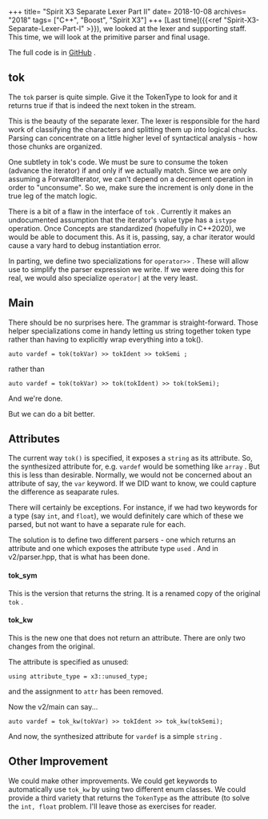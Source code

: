 +++
title= "Spirit X3 Separate Lexer Part II"
date= 2018-10-08
archives= "2018"
tags= ["C++", "Boost", "Spirit X3"]
+++
[Last time]({{<ref "Spirit-X3-Separate-Lexer-Part-I" >}}), we looked at the lexer and supporting staff. This time, we will look at the primitive parser and final usage.

The full code is in [GitHub](https://github.com/mhhollomon/lexer) .

## tok

The `tok` parser is quite simple. Give it the TokenType to look for and it returns true if that is indeed the next token in the stream.

This is the beauty of the separate lexer. The lexer is responsible for the hard work of classifying the characters and splitting them up into logical chucks. Parsing can concentrate on a little higher level of syntactical analysis - how those chunks are organized.

One subtlety in tok's code. We must be sure to consume the token (advance the iterator) if and only if we actually match. Since we are only assuming a ForwardIterator, we can't depend on a decrement operation in order to "unconsume". So we, make sure the increment is only done in the true leg of the match logic.

There is a bit of a flaw in the interface of `tok` . Currently it makes an undocumented assumption that the iterator's value type has a `istype` operation. Once Concepts are standardized (hopefully in C++2020), we would be able to document this. As it is, passing, say, a char iterator would cause a vary hard to debug instantiation error.

In parting, we define two specializations for `operator>>` . These will allow use to simplify the parser expression we write. If we were doing this for real, we would also specialize `operator|` at the very least.

## Main

There should be no surprises here. The grammar is straight-forward. Those helper specializations come in handy letting us string together token type rather than having to explicitly wrap everything into a tok().

```
auto vardef = tok(tokVar) >> tokIdent >> tokSemi ;
```

rather than

```
auto vardef = tok(tokVar) >> tok(tokIdent) >> tok(tokSemi);
```

And we're done.

But we can do a bit better.

## Attributes

The current way `tok()` is specified, it exposes a `string` as its attribute. So, the synthesized attribute for, e.g. `vardef` would be something like `array` . But this is less than desirable. Normally, we would not be concerned about an attribute of say, the `var` keyword. If we DID want to know, we could capture the difference as seaparate rules.

There will certainly be exceptions. For instance, if we had two keywords for a type (say `int`, and `float`), we would definitely care which of these we parsed, but not want to have a separate rule for each.

The solution is to define two different parsers - one which returns an attribute and one which exposes the attribute type `used` . And in v2/parser.hpp, that is what has been done.

#### tok_sym

This is the version that returns the string. It is a renamed copy of the original `tok` .

#### tok_kw

This is the new one that does not return an attribute. There are only two changes from the original.

The attribute is specified as unused:

```
using attribute_type = x3::unused_type;
```

and the assignment to `attr` has been removed.

Now the v2/main can say...

```
auto vardef = tok_kw(tokVar) >> tokIdent >> tok_kw(tokSemi);
```

And now, the synthesized attribute for `vardef` is a simple `string` .

## Other Improvement

We could make other improvements.
We could get keywords to automatically use `tok_kw` by using two different enum classes.
We could provide a third variety that returns the `TokenType` as the attribute (to solve the `int, float` problem.
I'll leave those as exercises for reader.
